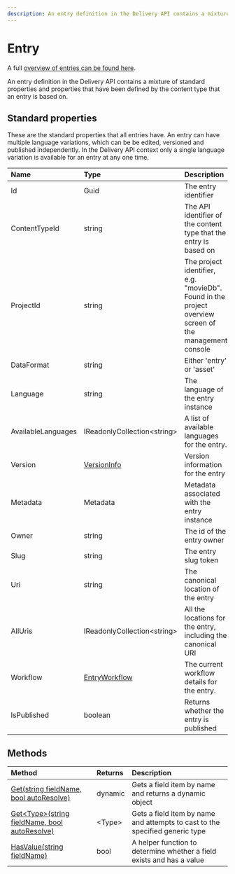 ```yaml
---
description: An entry definition in the Delivery API contains a mixture of standard properties and properties that have been defined by the content type that an entry is based on.
---
```

# Entry

A full [overview of entries can be found here](https://zenhub.zengenti.com/Contensis/12.0/kb/content-types-and-entries/entries/Entries-overview.aspx).

An entry definition in the Delivery API contains a mixture of standard properties and properties that have been defined by the content type that an entry is based on.

## Standard properties

These are the standard properties that all entries have. An entry can have multiple language variations, which can be be edited, versioned and published independently. In the Delivery API context only a single language variation is available for an entry at any one time.

| Name | Type | Description |
| :------- | :--- | :---------- |
| Id | Guid | The entry identifier |
| ContentTypeId | string  | The API identifier of the content type that the entry is based on |
| ProjectId | string | The project identifier, e.g. "movieDb". Found in the project overview screen of the management console |
| DataFormat | string | Either 'entry' or 'asset' |
| Language | string | The language of the entry instance |
| AvailableLanguages | IReadonlyCollection&lt;string&gt; | A list of available languages for the entry. |
| Version | [VersionInfo](/model/versioninfo.md) | Version information for the entry |
| Metadata | Metadata | Metadata associated with the entry instance |
| Owner | string | The id of the entry owner |
| Slug | string | The entry slug token |
| Uri | string | The canonical location of the entry |
| AllUris | IReadonlyCollection&lt;string&gt; | All the locations for the entry, including the canonical URI |
| Workflow | [EntryWorkflow](/model/entry-workflow.md) | The current workflow details for the entry. |
| IsPublished | boolean | Returns whether the entry is published |

## Methods

| Method | Returns | Description |
| :----- | :------ | :-----------|
| [Get(string fieldName, bool autoResolve)](./entry-methods.html#get) | dynamic | Gets a field item by name and returns a dynamic object |
| [Get&lt;Type&gt;(string fieldName, bool autoResolve)](./entry-methods.html#gett) | &lt;Type&gt; | Gets a field item by name and attempts to cast to the specified generic type |
| [HasValue(string fieldName)](./entry-methods.html#hasvalue) | bool | A helper function to determine whether a field exists and has a value |
